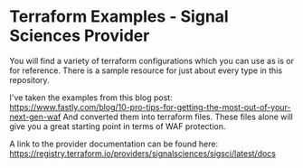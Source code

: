 # Terraform Examples - Signal Sciences Provider

You will find a variety of terraform configurations which you can use as is or for reference. 
There is a sample resource for just about every type in this repository.

I've taken the examples from this blog post: 
https://www.fastly.com/blog/10-pro-tips-for-getting-the-most-out-of-your-next-gen-waf
And converted them into terraform files. These files alone will give you a great starting point in terms of 
WAF protection.

A link to the provider documentation can be found here: https://registry.terraform.io/providers/signalsciences/sigsci/latest/docs
